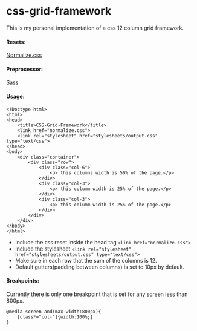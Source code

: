 # css-grid-framework

This is my personal implementation of a css 12 column grid framework. 

#### Resets: 
[Normalize.css](https://necolas.github.io/normalize.css/)

#### Preprocessor:
[Sass](http://sass-lang.com/)

#### Usage:
```
<!Doctype html>
<html>
<head>
	<title>CSS-Grid-Framework</title>
	<link href="normalize.css">
	<link rel="stylesheet" href="stylesheets/output.css" type="text/css">
</head>
<body>
	<div class="container">
		<div class="row">
			<div class="col-6">
				<p> this columns width is 50% of the page.</p>
			</div>
			<div class="col-3">
				<p> this columm width is 25% of the page.</p>
			</div>
			<div class="col-3">
				<p> this columm width is 25% of the page.</p>
			</div>
		</div>
	</div>
</body>
</html>
```
* Include the css reset inside the head tag ```<link href="normalize.css">```
* Include the stylesheet ```<link rel="stylesheet" href="stylesheets/output.css" type="text/css">```
* Make sure in each row that the sum of the columns is 12.
* Default gutters(padding between columns) is set to 10px by default. 

#### Breakpoints:
Currently there is only one breakpoint that is set for any screen less than 800px.
```
@media screen and(max-width:800px){
	[class*="col-"]{width:100%;}
}
```
